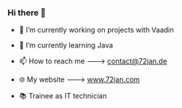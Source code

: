 ### Hi there 👋

- 🔭 I’m currently working on projects with Vaadin
- 🌱 I’m currently learning Java
- 📫 How to reach me ---> contact@72jan.de
- 🌐 My website ---> www.72jan.com

- 📚 Trainee as IT technician
